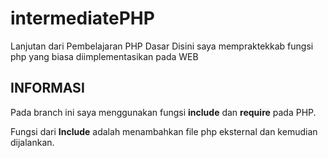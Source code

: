 # intermediatePHP
Lanjutan dari Pembelajaran PHP Dasar
Disini saya mempraktekkab fungsi php yang biasa diimplementasikan pada WEB

**INFORMASI**
---------------------
Pada branch ini saya menggunakan fungsi **include** dan **require** pada PHP.

Fungsi dari **Include** adalah menambahkan file php eksternal dan kemudian dijalankan.

